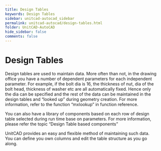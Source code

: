 ```yaml
---
title: Design Tables
keywords: Design Tables
sidebar: unitcad-autocad_sidebar
permalink: unitcad-autocad/design-tables.html
folder: UnitCAD-AutoCAD
hide_sidebar: false
comments: false
---
```

# Design Tables



Design tables are used to maintain data. More often than not, in the drawing office you have a number of dependent parameters for each independent parameter. For example, if the bolt dia is 16, the thickness of nut, dia of the bolt head, thickness of washer etc are all automatically fixed. Hence only the dia can be specified and the rest of the data can be maintained in the design tables and “looked up” during geometry creation.  For more information, refer to the function “mxlookup” in function reference.

You can also have a library of components based on each row of design table selected during run time base on parameters. For more information, please refer the topic “Design Table based components”

UnitCAD provides an easy and flexible method of maintaining such data. You can define you own columns and edit the table structure as you go along.


